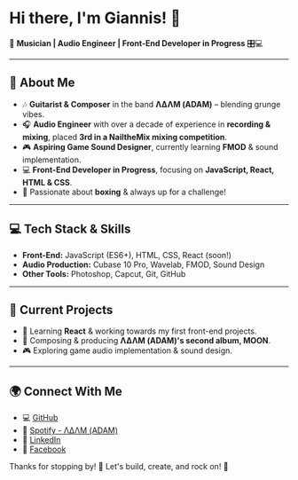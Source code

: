 # Hi there, I'm Giannis! 👋

🎸 **Musician | Audio Engineer | Front-End Developer in Progress** 🎛️💻

---

## 🚀 About Me
- 🎶 **Guitarist & Composer** in the band **ΛΔΛΜ (ADAM)** – blending grunge vibes.
- 🎧 **Audio Engineer** with over a decade of experience in **recording & mixing**, placed **3rd in a NailtheMix mixing competition**.
- 🎮 **Aspiring Game Sound Designer**, currently learning **FMOD** & sound implementation.
- 💻 **Front-End Developer in Progress**, focusing on **JavaScript, React, HTML & CSS**.
- 🥊 Passionate about **boxing** & always up for a challenge!

---

## 💻 Tech Stack & Skills
- **Front-End:** JavaScript (ES6+), HTML, CSS, React (soon!)
- **Audio Production:** Cubase 10 Pro, Wavelab, FMOD, Sound Design
- **Other Tools:** Photoshop, Capcut, Git, GitHub

---

## 📌 Current Projects
- 🚀 Learning **React** & working towards my first front-end projects.
- 🎵 Composing & producing **ΛΔΛΜ (ADAM)'s second album, MOON**.
- 🎮 Exploring game audio implementation & sound design.

---

## 🌍 Connect With Me
- 💻 [GitHub](https://github.com/HookdaCode)
- 🎸 [Spotify - ΛΔΛΜ (ADAM)](https://spoti.fi/2YiEPxZ)
- 💼 [LinkedIn](https://www.linkedin.com/in/%CE%B3%CE%B9%CE%AC%CE%BD%CE%BD%CE%B7%CF%82-%CF%86%CE%BF%CF%85%CF%81%CE%AF%CE%BA%CE%B7%CF%82-a51457326/)
- 📸 [Facebook](https://www.facebook.com/giannis.fourikis.94)

Thanks for stopping by! 🚀 Let's build, create, and rock on! 🎸

